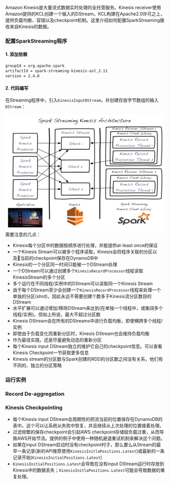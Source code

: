 Amazon Kinesis是大量流式数据实时处理的全托管服务。Kinesis receiver使用Amazon提供的KCL创建一个输入的DStream。KCL构建在Apache2.0许可之上，提供负载均衡、容错以及checkpoint机制。这里介绍如何配置SparkStreaming接收来自Kinesis的数据。

### 配置SparkStreaming程序
#### 1. 添加依赖
```
groupId = org.apache.spark
artifactId = spark-streaming-kinesis-asl_2.11
version = 2.4.0
```
#### 2. 代码编写
在Streaming程序中，引入`KinesisInputDStream`，并创建存放字节数组的输入`DStream`：



![SparkStreaming_Kinesis_Architecture](images/2019/02/sparkstreaming-kinesis-architecture.png)
需要注意的几点：
- Kinesis每个分区中的数据按顺序进行处理，并能提供at-least once的保证
- 一个Kinesis Stream可以被多个程序读取，Kinesis会将程序关联的分区以及当前的checkpoint保存在DynamoDB中
- Kinesis的一个分区同一时间只能被一个DStream处理
- 一个DStream可以通过创建多个`KinesisRecordProcessor`线程读取KinesisStream的多个分区
- 多个运行在不同线程/实例中的DStream可以读取同一个Kinesis Stream
- 由于每个DStream至少会创建一个`KinesisRecordProcessor`线程来处理一个单独的分区(shrd)，因此永远不需要创建个数多于Kinesis流分区数目的DStream
- 水平扩展可以通过增加/移除DStream来达到(在单独一个线程中，或衡阔多个线程/实例)。但如上所说，最大不超过分区数
- Kinesis DStream会在所有的DStreams中进行负载均衡，即使横跨多个线程/实例
- 即使由于负载变化而重新分区时，Kinesis DStream也会维持负载均衡
- 作为最佳实践，还是尽量避免动态的重新分区
- 每个Kinesis input DStream独立的维护它自己的checkpoint信息。可以查看Kinesis Checkpoint一节获取更多信息
- Kinesis stream的分区数与Spark创建的RDD的分区数之间没有关系，他们有不同的、独立的分区策略
### 运行实例
### Record De-aggregation
### Kinesis Checkpointing
- 每个Kinesis input DStream会周期性的把流当前的位置保存在DynamoDB的表中。这个可以让系统从失败中恢复，并且继续从上次处理的位置接着处理。
- 过滤频繁的保存checkpoint会引起AWS checkpoint存储层负载过重，从而导致AWS开始节流。提供的例子中使用一种随机避退重试机制来解决这个问题。
- 如果在input DStream启动时没有checkpoint村子，那么要么从Stream的最早一条记录(新的API推荐使用`KinesisInitlaPositions.Latest`)或最新的一条记录开始(`KinesisInitialPositions.Latest`)
- `KinesisInitialPositions.Latest`会导致在没有input DStream运行时存放到Kinesis中的数据丢失；`KinesisInitlaPositions.Latest`可能会导致数据的重复处理。
